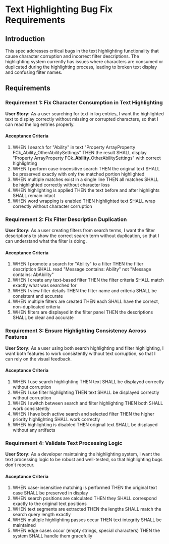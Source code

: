 # Text Highlighting Bug Fix Requirements

## Introduction

This spec addresses critical bugs in the text highlighting functionality that cause character corruption and incorrect filter descriptions. The highlighting system currently has issues where characters are consumed or duplicated during the highlighting process, leading to broken text display and confusing filter names.

## Requirements

### Requirement 1: Fix Character Consumption in Text Highlighting

**User Story:** As a user searching for text in log entries, I want the highlighted text to display correctly without missing or corrupted characters, so that I can read the log entries properly.

#### Acceptance Criteria

1. WHEN I search for "Ability" in text "Property ArrayProperty FCk_Ability_OtherAbilitySettings" THEN the result SHALL display "Property ArrayProperty FCk_**Ability**_OtherAbilitySettings" with correct highlighting
2. WHEN I perform case-insensitive search THEN the original text SHALL be preserved exactly with only the matched portion highlighted
3. WHEN multiple matches exist in a single line THEN all matches SHALL be highlighted correctly without character loss
4. WHEN highlighting is applied THEN the text before and after highlights SHALL remain intact
5. WHEN word wrapping is enabled THEN highlighted text SHALL wrap correctly without character corruption

### Requirement 2: Fix Filter Description Duplication

**User Story:** As a user creating filters from search terms, I want the filter descriptions to show the correct search term without duplication, so that I can understand what the filter is doing.

#### Acceptance Criteria

1. WHEN I promote a search for "Ability" to a filter THEN the filter description SHALL read "Message contains: Ability" not "Message contains: AbAbility"
2. WHEN I create any text-based filter THEN the filter criteria SHALL match exactly what was searched for
3. WHEN I view filter details THEN the filter name and criteria SHALL be consistent and accurate
4. WHEN multiple filters are created THEN each SHALL have the correct, non-duplicated criteria
5. WHEN filters are displayed in the filter panel THEN the descriptions SHALL be clear and accurate

### Requirement 3: Ensure Highlighting Consistency Across Features

**User Story:** As a user using both search highlighting and filter highlighting, I want both features to work consistently without text corruption, so that I can rely on the visual feedback.

#### Acceptance Criteria

1. WHEN I use search highlighting THEN text SHALL be displayed correctly without corruption
2. WHEN I use filter highlighting THEN text SHALL be displayed correctly without corruption  
3. WHEN I switch between search and filter highlighting THEN both SHALL work consistently
4. WHEN I have both active search and selected filter THEN the higher priority highlighting SHALL work correctly
5. WHEN highlighting is disabled THEN original text SHALL be displayed without any artifacts

### Requirement 4: Validate Text Processing Logic

**User Story:** As a developer maintaining the highlighting system, I want the text processing logic to be robust and well-tested, so that highlighting bugs don't reoccur.

#### Acceptance Criteria

1. WHEN case-insensitive matching is performed THEN the original text case SHALL be preserved in display
2. WHEN search positions are calculated THEN they SHALL correspond exactly to the original text positions
3. WHEN text segments are extracted THEN the lengths SHALL match the search query length exactly
4. WHEN multiple highlighting passes occur THEN text integrity SHALL be maintained
5. WHEN edge cases occur (empty strings, special characters) THEN the system SHALL handle them gracefully